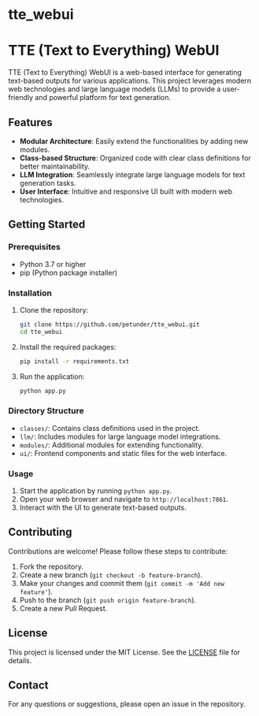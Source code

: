 # tte_webui
# TTE (Text to Everything) WebUI

TTE (Text to Everything) WebUI is a web-based interface for generating text-based outputs for various applications. This project leverages modern web technologies and large language models (LLMs) to provide a user-friendly and powerful platform for text generation.

## Features

- **Modular Architecture**: Easily extend the functionalities by adding new modules.
- **Class-based Structure**: Organized code with clear class definitions for better maintainability.
- **LLM Integration**: Seamlessly integrate large language models for text generation tasks.
- **User Interface**: Intuitive and responsive UI built with modern web technologies.

## Getting Started

### Prerequisites

- Python 3.7 or higher
- pip (Python package installer)

### Installation

1. Clone the repository:
    ```sh
    git clone https://github.com/petunder/tte_webui.git
    cd tte_webui
    ```

2. Install the required packages:
    ```sh
    pip install -r requirements.txt
    ```

3. Run the application:
    ```sh
    python app.py
    ```

### Directory Structure

- `classes/`: Contains class definitions used in the project.
- `llm/`: Includes modules for large language model integrations.
- `modules/`: Additional modules for extending functionality.
- `ui/`: Frontend components and static files for the web interface.

### Usage

1. Start the application by running `python app.py`.
2. Open your web browser and navigate to `http://localhost:7861`.
3. Interact with the UI to generate text-based outputs.

## Contributing

Contributions are welcome! Please follow these steps to contribute:

1. Fork the repository.
2. Create a new branch (`git checkout -b feature-branch`).
3. Make your changes and commit them (`git commit -m 'Add new feature'`).
4. Push to the branch (`git push origin feature-branch`).
5. Create a new Pull Request.

## License

This project is licensed under the MIT License. See the [LICENSE](LICENSE) file for details.

## Contact

For any questions or suggestions, please open an issue in the repository.

